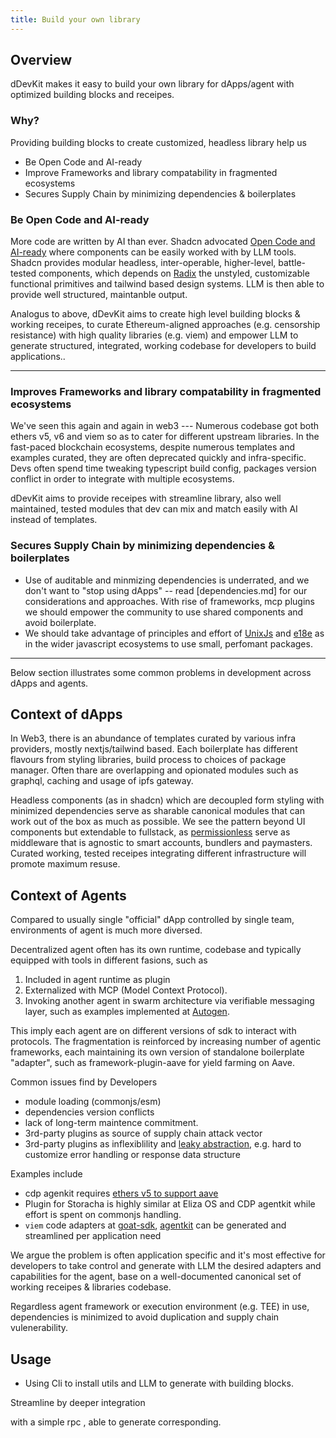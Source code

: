 ```yaml
---
title: Build your own library
---
```



## Overview

dDevKit makes it easy to build your own library for dApps/agent with optimized building blocks and receipes.

### Why?

Providing building blocks to create customized, headless library help us

- Be Open Code and AI-ready
- Improve Frameworks and library compatability in fragmented ecosystems
- Secures Supply Chain by minimizing dependencies & boilerplates


### Be Open Code and AI-ready

More code are written by AI than ever. Shadcn advocated [Open Code and AI-ready](https://ui.shadcn.com/docs) where components can be easily worked with by LLM tools. Shadcn provides modular headless, inter-operable, higher-level, battle-tested components, which depends on [Radix](https://github.com/radix-ui) the unstyled, customizable functional primitives and tailwind based design systems. LLM is then able to provide well structured, maintanble output.

Analogus to above, dDevKit aims to create high level building blocks & working receipes, 
to curate Ethereum-aligned approaches (e.g. censorship resistance) with high quality libraries (e.g. viem) and empower LLM to generate structured, integrated, working codebase for developers to build applications.. 


---

### Improves Frameworks and library compatability in fragmented ecosystems

We've seen this again and again in web3 --- Numerous codebase got both ethers v5, v6 and viem so as to cater for different upstream libraries.
In the fast-paced blockchain ecosystems, despite numerous templates and examples curated, they are often deprecated quickly and infra-specific. Devs often spend time tweaking typescript build config, packages version conflict in order to integrate with multiple ecosystems.

dDevKit aims to provide receipes with streamline library, also well maintained, tested modules that dev can mix and match easily with AI instead of templates. 


### Secures Supply Chain by minimizing dependencies & boilerplates
- Use of auditable and minmizing dependencies is underrated, and we don't want to "stop using dApps" -- read [dependencies.md] for our considerations and approaches. With rise of frameworks, mcp plugins we should empower the community to use shared components and avoid boilerplate. 
- We should take advantage of principles and effort of [UnixJs](https://unjs.io/) and [e18e](https://e18e.dev/) as in the wider javascript ecosystems to use small, perfomant packages. 

---

Below section illustrates some common problems in development across dApps and agents.

## Context of dApps 

In Web3, there is an abundance of templates curated by various infra providers, mostly nextjs/tailwind based. Each boilerplate has different flavours from styling libraries, build process to choices of package manager. Often thare are overlapping and opionated modules such as graphql, caching and usage of ipfs gateway. 

Headless components (as in shadcn) which are decoupled form styling with minimized dependencies serve as sharable canonical modules that can work out of the box as much as possible. We see the pattern beyond UI components but extendable to fullstack, as [permissionless](https://docs.pimlico.io/references/permissionless) serve as middleware that is agnostic to smart accounts, bundlers and paymasters. Curated working, tested receipes integrating different infrastructure will promote maximum resuse.


## Context of Agents

Compared to usually single "official" dApp controlled by single team, environments of agent is much more diversed.

Decentralized agent often has its own runtime, codebase and typically equipped with tools in different fasions, such as 

1. Included in agent runtime as plugin
2. Externalized with MCP (Model Context Protocol). 
3. Invoking another agent in swarm architecture via verifiable messaging layer, such as examples implemented at [Autogen](
https://microsoft.github.io/autogen/0.2/docs/Use-Cases/agent_chat/#diverse-applications-implemented-with-autogen
). 

This imply each agent are on different versions of sdk to interact with protocols.
The fragmentation is reinforced by increasing number of agentic frameworks, each maintaining its own version of standalone boilerplate "adapter", such as framework-plugin-aave for yield farming on Aave.

 Common issues find by Developers
- module loading (commonjs/esm)
- dependencies version conflicts
- lack of long-term maintence commitment.
- 3rd-party plugins as source of supply chain attack vector
- 3rd-party plugins as inflexiblility and [leaky abstraction](https://en.wikipedia.org/wiki/Leaky_abstraction), e.g. hard to customize error handling or response data structure

Examples include 
- cdp agenkit requires [ethers v5 to support aave](https://github.com/coinbase/agentkit/issues/323)
- Plugin for Storacha is highly similar at Eliza OS and CDP agentkit while effort is spent on commonjs handling.   
- `viem` code adapters at [goat-sdk](https://github.com/goat-sdk/goat/blob/main/typescript/packages/wallets/viem/src/ViemEVMWalletClient.ts
), [agentkit](https://github.com/coinbase/agentkit/blob/main/typescript/agentkit/src/wallet-providers/viemWalletProvider.ts) can be generated and streamlined per application need 

We argue the problem is often application specific and it's most effective for developers 
to take control and generate with LLM the desired adapters and capabilities for the agent, base on a well-documented canonical set of working receipes & libraries codebase. 

Regardless agent framework or execution environment (e.g. TEE) in use, dependencies is minimized to avoid duplication and supply chain vulenerability.




## Usage

- Using Cli  to install utils and LLM to generate with building blocks.

Streamline by deeper integration


with a simple rpc , able to generate corresponding.



<!-- For good or for the worse, there are too many frameworks in both web2 and web3, dApp or agents. -->






<!-- 
Start with some sensible defaults, then customize the components to your needs.

Easy to Style: One of the drawbacks of packaging the components in an npm package is that the style is coupled with the implementation. The design of your components should be separate from their implementation.

Secure: Avoid supply chain attack

Faster: Build size is generally not the major concern given treeshaking at modern ESM, but we avoid duplications at various depenedencies such as having both jotai and zustand.
 -->



<!-- We try to create headless, generic dApp components and agent utils that work well across different ecosystems.  
Besides decoupling style and implementation as in shadcn, the bigger motivation is to support developing dApp and decentralized agents that are trustless, autonomous, secured from supply chain attacks with minimal dependencies.

With Open Code we make it AI-ready and provide reasonable defaults allowing one to extend per need, enabling agents generating and iterating its own codebase.  -->




<!-- despite numerous examples and demos created by dev rel teams they are often deprecated quickly, and often there is overempahsis on starter templates over well maintained modules. -->
